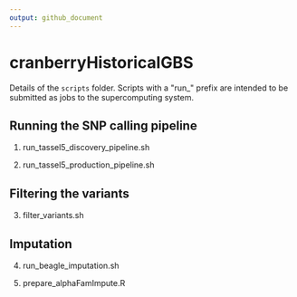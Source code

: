 ```yaml
---
output: github_document
---
```



# cranberryHistoricalGBS

Details of the `scripts` folder. Scripts with a "run_" prefix are intended to be submitted as jobs to the supercomputing system.

## Running the SNP calling pipeline

1. run_tassel5_discovery_pipeline.sh  

2. run_tassel5_production_pipeline.sh  

## Filtering the variants

3. filter_variants.sh

## Imputation

4. run_beagle_imputation.sh

5. prepare_alphaFamImpute.R

